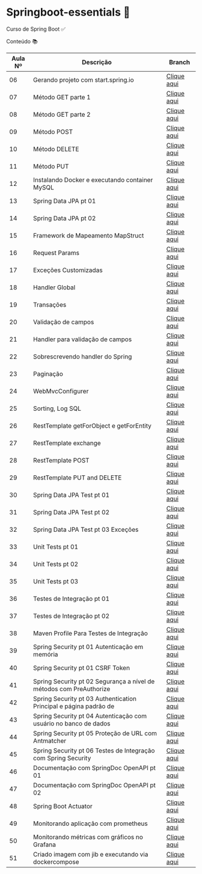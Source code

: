 # Springboot-essentials :rocket:

Curso de Spring Boot :white_check_mark:

Conteúdo :books: 

|Aula Nº | Descrição | Branch |
| -  | ----  | --------- |
|06 | Gerando projeto com start.spring.io | [Clique aqui](https://github.com/Erikomoreira/springboot-essentials/tree/aula_06/src/main/java/br/com/erik/springboot) |
|07 | Método GET parte 1 | [Clique aqui](https://github.com/Erikomoreira/springboot-essentials/tree/aula_07/src/main/java/br/com/erik/springboot) |
|08 | Método GET parte 2 | [Clique aqui](https://github.com/Erikomoreira/springboot-essentials/tree/aula_08/src/main/java/br/com/erik/springboot) |
|09 | Método POST | [Clique aqui](https://github.com/Erikomoreira/springboot-essentials/tree/aula_09/src/main/java/br/com/erik/springboot) |
|10 | Método DELETE | [Clique aqui](https://github.com/Erikomoreira/springboot-essentials/tree/aula_10/src/main/java/br/com/erik/springboot) |
|11 | Método PUT | [Clique aqui](https://github.com/Erikomoreira/springboot-essentials/tree/aula_11/src/main/java/br/com/erik/springboot) |
|12 | Instalando Docker e executando container MySQL | [Clique aqui](https://github.com/Erikomoreira/springboot-essentials/tree/aula_12/src/main/java/br/com/erik/springboot) |
|13 | Spring Data JPA pt 01 | [Clique aqui](https://github.com/Erikomoreira/springboot-essentials/tree/aula_13/src/main/java/br/com/erik/springboot) |
|14 | Spring Data JPA pt 02 | [Clique aqui](https://github.com/Erikomoreira/springboot-essentials/tree/aula_14/src/main/java/br/com/erik/springboot) |
|15 | Framework de Mapeamento MapStruct | [Clique aqui](https://github.com/Erikomoreira/springboot-essentials/tree/aula_15/src/main/java/br/com/erik/springboot) |
|16 | Request Params | [Clique aqui](https://github.com/Erikomoreira/springboot-essentials/tree/aula_16/src/main/java/br/com/erik/springboot) |
|17 | Exceções Customizadas | [Clique aqui](https://github.com/Erikomoreira/springboot-essentials/tree/aula_17/src/main/java/br/com/erik/springboot) |
|18 | Handler Global | [Clique aqui](https://github.com/Erikomoreira/springboot-essentials/tree/aula_18/src/main/java/br/com/erik/springboot) |
|19 | Transações | [Clique aqui](https://github.com/Erikomoreira/springboot-essentials/tree/aula_19/src/main/java/br/com/erik/springboot) |
|20 | Validação de campos | [Clique aqui](https://github.com/Erikomoreira/springboot-essentials/tree/aula_20/src/main/java/br/com/erik/springboot) |
|21 | Handler para validação de campos | [Clique aqui](https://github.com/Erikomoreira/springboot-essentials/tree/aula_21/src/main/java/br/com/erik/springboot) |
|22 | Sobrescrevendo handler do Spring | [Clique aqui](https://github.com/Erikomoreira/springboot-essentials/tree/aula_22/src/main/java/br/com/erik/springboot) |
|23 | Paginação | [Clique aqui](https://github.com/Erikomoreira/springboot-essentials/tree/aula_23/src/main/java/br/com/erik/springboot) |
|24 | WebMvcConfigurer | [Clique aqui](https://github.com/Erikomoreira/springboot-essentials/tree/aula_24/src/main/java/br/com/erik/springboot) |
|25 | Sorting, Log SQL | [Clique aqui](https://github.com/Erikomoreira/springboot-essentials/tree/aula_25/src/main/java/br/com/erik/springboot) |
|26 | RestTemplate getForObject e getForEntity | [Clique aqui](https://github.com/Erikomoreira/springboot-essentials/tree/aula_26/src/main/java/br/com/erik/springboot) |
|27 | RestTemplate exchange | [Clique aqui](https://github.com/Erikomoreira/springboot-essentials/tree/aula_27/src/main/java/br/com/erik/springboot) |
|28 | RestTemplate POST | [Clique aqui](https://github.com/Erikomoreira/springboot-essentials/tree/aula_28/src/main/java/br/com/erik/springboot) |
|29 | RestTemplate PUT and DELETE | [Clique aqui](https://github.com/Erikomoreira/springboot-essentials/tree/aula_29/src/main/java/br/com/erik/springboot) |
|30 | Spring Data JPA Test pt 01 | [Clique aqui](https://github.com/Erikomoreira/springboot-essentials/tree/aula_30/src/main/java/br/com/erik/springboot) |
|31 | Spring Data JPA Test pt 02 | [Clique aqui](https://github.com/Erikomoreira/springboot-essentials/tree/aula_31/src/main/java/br/com/erik/springboot) |
|32 | Spring Data JPA Test pt 03 Exceções | [Clique aqui](https://github.com/Erikomoreira/springboot-essentials/tree/aula_32/src/main/java/br/com/erik/springboot) |
|33 | Unit Tests pt 01 | [Clique aqui](https://github.com/Erikomoreira/springboot-essentials/tree/aula_33/src/main/java/br/com/erik/springboot) |
|34 | Unit Tests pt 02 | [Clique aqui](https://github.com/Erikomoreira/springboot-essentials/tree/aula_34/src/main/java/br/com/erik/springboot) |
|35 | Unit Tests pt 03 | [Clique aqui](https://github.com/Erikomoreira/springboot-essentials/tree/aula_35/src/main/java/br/com/erik/springboot) |
|36 | Testes de Integração pt 01 | [Clique aqui](https://github.com/Erikomoreira/springboot-essentials/tree/aula_36/src/main/java/br/com/erik/springboot) |
|37 | Testes de Integração pt 02 | [Clique aqui](https://github.com/Erikomoreira/springboot-essentials/tree/aula_37/src/main/java/br/com/erik/springboot) |
|38 | Maven Profile Para Testes de Integração | [Clique aqui](https://github.com/Erikomoreira/springboot-essentials/tree/aula_38/src/main/java/br/com/erik/springboot) |
|39 | Spring Security pt 01 Autenticação em memória | [Clique aqui](https://github.com/Erikomoreira/springboot-essentials/tree/aula_39/src/main/java/br/com/erik/springboot) |
|40 | Spring Security pt 01 CSRF Token | [Clique aqui](https://github.com/Erikomoreira/springboot-essentials/tree/aula_40/src/main/java/br/com/erik/springboot) |
|41 | Spring Security pt 02 Segurança a nível de métodos com PreAuthorize | [Clique aqui](https://github.com/Erikomoreira/springboot-essentials/tree/aula_41/src/main/java/br/com/erik/springboot) |
|42 | Spring Security pt 03 Authentication Principal e página padrão de | [Clique aqui](https://github.com/Erikomoreira/springboot-essentials/tree/aula_42/src/main/java/br/com/erik/springboot) |
|43 | Spring Security pt 04 Autenticação com usuário no banco de dados | [Clique aqui](https://github.com/Erikomoreira/springboot-essentials/tree/aula_43/src/main/java/br/com/erik/springboot) |
|44 | Spring Security pt 05 Proteção de URL com Antmatcher | [Clique aqui](https://github.com/Erikomoreira/springboot-essentials/tree/aula_44/src/main/java/br/com/erik/springboot) |
|45 | Spring Security pt 06 Testes de Integração com Spring Security | [Clique aqui](https://github.com/Erikomoreira/springboot-essentials/tree/aula_45/src/main/java/br/com/erik/springboot) |
|46 | Documentação com SpringDoc OpenAPI pt 01 | [Clique aqui](https://github.com/Erikomoreira/springboot-essentials/tree/aula_46/src/main/java/br/com/erik/springboot) |
|47 | Documentação com SpringDoc OpenAPI pt 02 | [Clique aqui](https://github.com/Erikomoreira/springboot-essentials/tree/aula_47/src/main/java/br/com/erik/springboot) |
|48 | Spring Boot Actuator | [Clique aqui](https://github.com/Erikomoreira/springboot-essentials/tree/aula_48/src/main/java/br/com/erik/springboot) |
|49 | Monitorando aplicação com prometheus | [Clique aqui](https://github.com/Erikomoreira/springboot-essentials/tree/aula_49/src/main/java/br/com/erik/springboot) |
|50 | Monitorando métricas com gráficos no Grafana | [Clique aqui](https://github.com/Erikomoreira/springboot-essentials/tree/aula_50/src/main/java/br/com/erik/springboot) |
|51 | Criado imagem com jib e executando via dockercompose | [Clique aqui](https://github.com/Erikomoreira/springboot-essentials/tree/aula_51/src/main/java/br/com/erik/springboot) |
